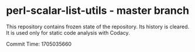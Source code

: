 # perl-scalar-list-utils - master branch

This repository contains frozen state of the repository.
Its history is cleared. It is used only for static code
analysis with Codacy.

Commit Time: 1705035660